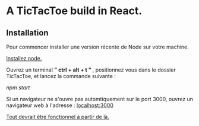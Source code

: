 # A TicTacToe build in React.

<h2> Installation </h2>

<p> Pour commencer installer une version récente de Node sur votre machine. </p>

<a href="https://nodejs.org/fr/"> Installez node. </a>

<p> Ouvrez un terminal  <b> " ctrl + alt + t " </b>, positionnez vous dans le dossier TicTacToe, et lancez la commande suivante : </p>

<i> npm start </i>

<p> Si un navigateur ne s'ouvre pas automtiquement sur le port 3000, ouvrez un navigateur web à l'adresse : <a href="http://localhost:3000/">localhost:3000</p>
  
<p> Tout devrait être fonctionnel à partir de là. </p>  


